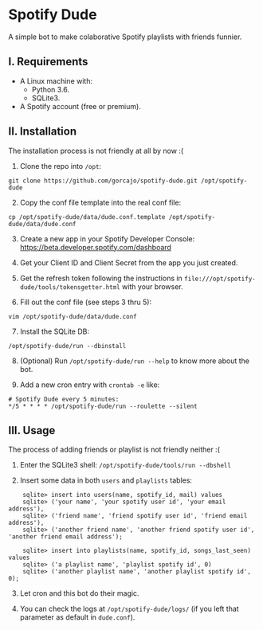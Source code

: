 # Spotify Dude

A simple bot to make colaborative Spotify playlists with friends funnier.

## I. Requirements

- A Linux machine with:
    - Python 3.6.
    - SQLite3.
- A Spotify account (free or premium).

## II. Installation

The installation process is not friendly at all by now :(

1. Clone the repo into `/opt`:
```
git clone https://github.com/gorcajo/spotify-dude.git /opt/spotify-dude
```

2. Copy the conf file template into the real conf file:
```
cp /opt/spotify-dude/data/dude.conf.template /opt/spotify-dude/data/dude.conf
```

3. Create a new app in your Spotify Developer Console: https://beta.developer.spotify.com/dashboard

4. Get your Client ID and Client Secret from the app you just created.

5. Get the refresh token following the instructions in `file:///opt/spotify-dude/tools/tokensgetter.html` with your browser.

6. Fill out the conf file (see steps 3 thru 5):
```
vim /opt/spotify-dude/data/dude.conf
```

7. Install the SQLite DB:
```
/opt/spotify-dude/run --dbinstall
```

8. (Optional) Run `/opt/spotify-dude/run --help` to know more about the bot.

9. Add a new cron entry with `crontab -e` like:
```
# Spotify Dude every 5 minutes:
*/5 * * * * /opt/spotify-dude/run --roulette --silent
```

## III. Usage

The process of adding friends or playlist is not friendly neither :(

1. Enter the SQLite3 shell: `/opt/spotify-dude/tools/run --dbshell`

2. Insert some data in both `users` and `playlists` tables:
```
    sqlite> insert into users(name, spotify_id, mail) values
    sqlite> ('your name', 'your spotify user id', 'your email address'),
    sqlite> ('friend name', 'friend spotify user id', 'friend email address'),
    sqlite> ('another friend name', 'another friend spotify user id', 'another friend email address');

    sqlite> insert into playlists(name, spotify_id, songs_last_seen) values
    sqlite> ('a playlist name', 'playlist spotify id', 0)
    sqlite> ('another playlist name', 'another playlist spotify id', 0);
```

3. Let cron and this bot do their magic.

4. You can check the logs at `/opt/spotify-dude/logs/` (if you left that parameter as default in `dude.conf`).
